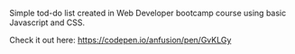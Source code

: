Simple tod-do list created in Web Developer bootcamp course using basic Javascript and CSS.

Check it out here:
https://codepen.io/anfusion/pen/GvKLGy
